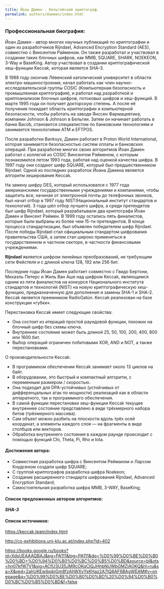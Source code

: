 ```yaml
---
title: Йоан Дамен - бельгийский криптограф.
permalink: authors/daemen/index.html
---
```


### Профессиональная биография:

Йоан Дамен - автор многих научных публикаций по криптографии и один из разработчиков Rijndael, Advanced Encryption Standard (AES), совместно с Винсентом Райменом. Он также разработал и участвовал в создании таких блочных шифров, как MMB, SQUARE, SHARK, NOEKEON, 3-Way и BaseKing. Автор участвовал в создании криптографической хеш-функции Keccak, которая является SHA-3. 

В 1988 году окончив Лёвенский католический университет в области электро-машиностроения, начал работать как член научно-исследовательской группы COSIC (Компьютерная безопасность и промышленная криптография), и работал над разработкой и криптоанализом блочных шифров, потоковых шифров и хеш-функций. В марте 1995 года он получает докторскую степень. А после её получения покидает область криптографии и компьютерной безопасности, чтобы работать на заводе Янссен Фармацевтика, компании Johnson & Johnson в Бельгии. Затем он начинает работать в банке Bacob, становится специалистом по банковским технологиям и занимается технологиями ATM и EFTPOS.

После разработки Banksys, Дамен работает в Proton World International, которая занимается безопасностью систем оплаты и банковских операций. При разработке многих своих алгоритмов Йоан Дамен работал c коллегой из COSIC Винсентом Рэйменом, с которым познакомился летом 1993 года, работая над оценкой качества шифра. В 1997 году они создают шифр SQUARE, который был предшественником Rijndael. Одной из последних разработок Йоана Дамена является алгоритм хеширования Keccak.

На замену шифру DES, который использовался с 1977 года американскими государственными учреждениями и компаниями, чтобы защитить все, начиная от электронной почты до телефонных звонков, был начат отбор в 1997 году NIST(Национальный институт стандартов и технологий). 3 года шёл отбор лучшего шифра, а среди претендетов был шифр Rijndael, который разрабатывали два криптографа Йоан Дамен и Винсент Рэймен. В 1999 году остались пять финалистов, которые были выбраны из более чем 15-ти претендентов. В конце процесса стандартизации, был объявлен победителем шифр Rijndael. После победы Rijndael стал официальным стандартом шифрования правительства США, а затем стал широко применяться в государственном и частном секторе, в частности финансовыми учреждениями.

**Rijndael** является шифром линейных преобразований, не требующим сети Фейстеля и с длиной ключа 128, 192 или 256 бит.

Последние годы Йоан Дамен работает совместно с Гвидо Бертони, Михаэль Петерс и Жиль Ван Аше над шифром Keccak, являющимся одним из пяти финалистов на конкурсе Национального института стандартов и технологий (NIST) на новую криптографическую хеш-функцию, предназначенную для дополнения и замены SHA-1 и SHA-2. Keccak является преемником RadioGatún. Keccak реализован на базе конструкции «губки».

Перестановка Keccak имеет следующие свойства:

* Она состоит из итераций простой раундовой функции, похожих на блочный шифр без схемы ключа.
* Внутреннее состояние может быть длиной 25, 50, 100, 200, 400, 800 или 1600 бит.
* Выбор операций ограничен побитовыми XOR, AND и NOT, а также перестановками.

О производительности Keccak:

* В программном обеспечении Keccak занимает около 13 циклов на байт.
* В оборудовании, это быстрый и компактный алгоритм, с переменным размером / скоростью.
* Она подходит для DPA-устойчивых (устойчивых от дифференцальных атак по мощности) реализаций как в области аппаратного, так и программного обеспечения.
* В самой функции перестановки хеш-функции Keccak текущее внутреннее состояние представлено в виде трёхмерного набора битов (трёхмерного массива). 
* Сам объект можно разбить на плоскости вдоль трёх осей координат, а элементы каждого слоя — на фрагменты в виде столбцов или векторов. 
* Обработка внутреннего состояния в каждом раунде происходит с помощью функций Chi, Theta, Pi, Rho и Iota.

#### Достижения автора:

* Cовместная разработка шифра с Винсентом Рейманом и Ларсом Кнудсеном создали шифр SQUARE;
* С группой криптографов разработка шифра Noekeon;
* Создание расширенного стандарта шифрования Rijndael, Advanced Encryption Standard;
* Самостоятельная разработка шифра MMB, 3-WAY, BaseKing;

#### Список предложенных автором алгоритмов:
***SHA-3***

#### Список источников:

https://keccak.team/index.html

http://cs-exhibitions.uni-klu.ac.at/index.php?id=402

https://books.google.ru/books?id=XdsUEAAAQBAJ&pg=PA111&lpg=PA111&dq=%D0%99%D0%BE%D0%B0%D0%BD+%D0%94%D0%B0%D0%BC%D0%B5%D0%BD&source=bl&ots=hn07kfW7V1&sig=ACfU3U35JM9cOKqCIQJHhbNUWbGMZiAOKQ&hl=ru&sa=X&ved=2ahUKEwibpbjGm8fzAhWXyYsKHaz2A7IQ6AF6BAgWEAM#v=onepage&q=%D0%99%D0%BE%D0%B0%D0%BD%20%D0%94%D0%B0%D0%BC%D0%B5%D0%BD&f=false
